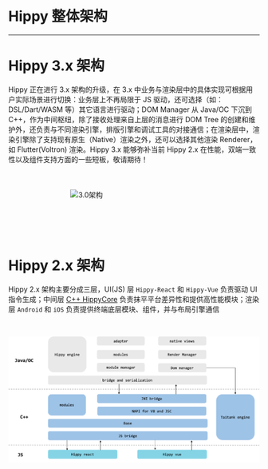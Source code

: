 # Hippy 整体架构

---

# Hippy 3.x 架构

Hippy 正在进行 3.x 架构的升级，在 3.x 中业务与渲染层中的具体实现可根据用户实际场景进行切换：业务层上不再局限于 JS 驱动，还可选择（如：DSL/Dart/WASM 等）其它语言进行驱动；DOM Manager 从 Java/OC 下沉到 C++，作为中间枢纽，除了接收处理来自上层的消息进行 DOM Tree 的创建和维护外，还负责与不同渲染引擎，排版引擎和调试工具的对接通信；在渲染层中，渲染引擎除了支持现有原生（Native）渲染之外，还可以选择其他渲染 Renderer，如 Flutter(Voltron) 渲染。Hippy 3.x 能够弥补当前 Hippy 2.x 在性能，双端一致性以及组件支持方面的一些短板，敬请期待！

<br/>
<div style="display:flex;flex-direction:column;justify-content:flex-start;align-items: center;margin: 20px">
<img src="assets/img/3.0-structure.png" alt="3.0架构" width="55%"/>
</div>

<br/>
<br/>
<br/>

# Hippy 2.x 架构

Hippy 2.x 架构主要分成三层，UI(JS) 层 `Hippy-React` 和 `Hippy-Vue` 负责驱动 UI 指令生成；中间层 [C++ HippyCore](structure/core.md) 负责抹平平台差异性和提供高性能模块；渲染层 `Android` 和 `iOS` 负责提供终端底层模块、组件，并与布局引擎通信

<br/>

![2.0架构](../assets/img/2.0-structure.png)


